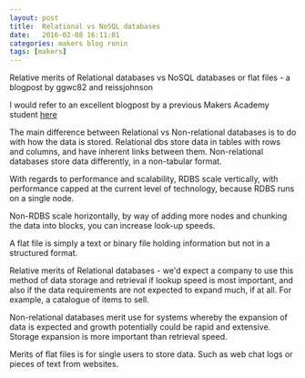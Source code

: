 ```yaml
---
layout: post
title:  Relational vs NoSQL databases
date:   2016-02-08 16:11:01
categories: makers blog ronin
tags: [makers]
---
```


Relative merits of Relational databases vs NoSQL databases or flat files - a blogpost by ggwc82 and reissjohnson

I would refer to an excellent blogpost by a previous Makers Academy student [here](http://face-recognition.ghost.io/2015/11/02/relative-merits-of-relational-databases-vs-nosql-databases-or-flat-files/)

The main difference between Relational vs Non-relational databases is to do with how the data is stored. Relational dbs store data in tables with rows and columns, and have inherent links between them.
Non-relational databases store data differently, in a non-tabular format.

With regards to performance and scalability, RDBS scale vertically, with performance capped at the current level of technology, because RDBS runs on a single node.

Non-RDBS scale horizontally, by way of adding more nodes and chunking the data into blocks, you can increase look-up speeds.

A flat file is simply a text or binary file holding information but not in a structured format.

Relative merits of Relational databases - we'd expect a company to use this method of data storage and retrieval if lookup speed is most important, and also if the data requirements are not expected to expand much, if at all. For example, a catalogue of items to sell.

Non-relational databases merit use for systems whereby the expansion of data is expected and growth potentially could be rapid and extensive. Storage expansion is more important than retrieval speed.

Merits of flat files is for single users to store data. Such as web chat logs or pieces of text from websites.

